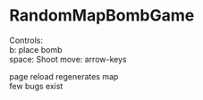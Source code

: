 # RandomMapBombGame

Controls:  
     b: place bomb  
     space: Shoot
     move: arrow-keys  
     
page reload regenerates map  
few bugs exist



